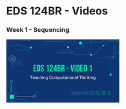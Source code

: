 # EDS 124BR - Videos

### Week 1 - Sequencing
<a href="https://youtu.be/qQUIAXceEC8" ></a>
  <img width="300" src="https://github.com/kevinlee-2000/EDS-124BR---Teaching-Computational-Thinking/blob/main/thumbnails/video1.png"/>
</a>

              
